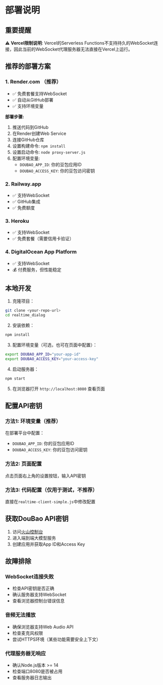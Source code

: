 # 部署说明

## 重要提醒

⚠️ **Vercel限制说明**: Vercel的Serverless Functions不支持持久的WebSocket连接，因此当前的WebSocket代理服务器无法直接在Vercel上运行。

## 推荐的部署方案

### 1. Render.com （推荐）
- ✅ 免费套餐支持WebSocket
- ✅ 自动从GitHub部署
- ✅ 支持环境变量

**部署步骤:**
1. 推送代码到GitHub
2. 在Render创建Web Service
3. 连接GitHub仓库
4. 设置构建命令: `npm install`
5. 设置启动命令: `node proxy-server.js`
6. 配置环境变量:
   - `DOUBAO_APP_ID`: 你的豆包应用ID
   - `DOUBAO_ACCESS_KEY`: 你的豆包访问密钥

### 2. Railway.app
- ✅ 支持WebSocket
- ✅ GitHub集成
- ✅ 免费额度

### 3. Heroku
- ✅ 支持WebSocket
- ✅ 免费套餐（需要信用卡验证）

### 4. DigitalOcean App Platform
- ✅ 支持WebSocket
- 💰 付费服务，但性能稳定

## 本地开发

1. 克隆项目：
```bash
git clone <your-repo-url>
cd realtime_dialog
```

2. 安装依赖：
```bash
npm install
```

3. 配置环境变量（可选，也可在页面中配置）：
```bash
export DOUBAO_APP_ID="your-app-id"
export DOUBAO_ACCESS_KEY="your-access-key"
```

4. 启动服务器：
```bash
npm start
```

5. 在浏览器打开 `http://localhost:8080` 查看页面

## 配置API密钥

### 方法1: 环境变量（推荐）
在部署平台中配置：
- `DOUBAO_APP_ID`: 你的豆包应用ID
- `DOUBAO_ACCESS_KEY`: 你的豆包访问密钥

### 方法2: 页面配置
点击页面右上角的设置按钮，输入API密钥

### 方法3: 代码配置（仅用于测试，不推荐）
直接在`realtime-client-simple.js`中修改配置

## 获取DouBao API密钥

1. 访问[火山控制台](https://console.volcengine.com/)
2. 进入端到端大模型服务
3. 创建应用并获取App ID和Access Key

## 故障排除

### WebSocket连接失败
- 检查API密钥是否正确
- 确认服务器支持WebSocket
- 查看浏览器控制台错误信息

### 音频无法播放
- 确保浏览器支持Web Audio API
- 检查麦克风权限
- 尝试HTTPS环境（某些功能需要安全上下文）

### 代理服务器无响应
- 确认Node.js版本 >= 14
- 检查端口8080是否被占用
- 查看服务器日志输出